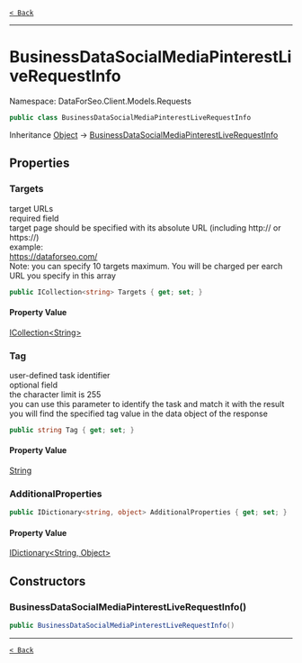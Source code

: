 [`< Back`](./)

---

# BusinessDataSocialMediaPinterestLiveRequestInfo

Namespace: DataForSeo.Client.Models.Requests

```csharp
public class BusinessDataSocialMediaPinterestLiveRequestInfo
```

Inheritance [Object](https://docs.microsoft.com/en-us/dotnet/api/system.object) → [BusinessDataSocialMediaPinterestLiveRequestInfo](./dataforseo.client.models.requests.businessdatasocialmediapinterestliverequestinfo)

## Properties

### **Targets**

target URLs
 <br>required field
 <br>target page should be specified with its absolute URL (including http:// or https://)
 <br>example:
 <br>https://dataforseo.com/
 <br>Note: you can specify 10 targets maximum. You will be charged per earch URL you specify in this array

```csharp
public ICollection<string> Targets { get; set; }
```

#### Property Value

[ICollection&lt;String&gt;](https://docs.microsoft.com/en-us/dotnet/api/system.collections.generic.icollection-1)<br>

### **Tag**

user-defined task identifier
 <br>optional field
 <br>the character limit is 255
 <br>you can use this parameter to identify the task and match it with the result
 <br>you will find the specified tag value in the data object of the response

```csharp
public string Tag { get; set; }
```

#### Property Value

[String](https://docs.microsoft.com/en-us/dotnet/api/system.string)<br>

### **AdditionalProperties**

```csharp
public IDictionary<string, object> AdditionalProperties { get; set; }
```

#### Property Value

[IDictionary&lt;String, Object&gt;](https://docs.microsoft.com/en-us/dotnet/api/system.collections.generic.idictionary-2)<br>

## Constructors

### **BusinessDataSocialMediaPinterestLiveRequestInfo()**

```csharp
public BusinessDataSocialMediaPinterestLiveRequestInfo()
```

---

[`< Back`](./)
